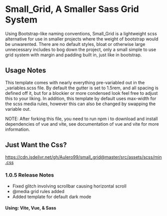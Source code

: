 # Small_Grid, A Smaller Sass Grid System

Using Bootstrap-like naming conventions, Small_Grid is a lightweight scss alternative for use in smaller projects where the weight of bootstrap would be unwarented. There are no default styles, bloat or otherwise large unnecessary includes to bog down the project, only a small simple to use grid system with margin and padding built in, just like in bootstrap.  

## Usage Notes

This template comes with nearly everything pre-variabled out in the _variables.scss file. By default the gutter is set to 1.5rem, and all spacing is defined off it, but for a blockier or more condensed look feel free to adjust this to your liking. In addition, this template by default uses max-width for the scss media rules, however this can also be changed by swapping the variable out.

NOTE: After forking this file, you need to run npm i to download and install dependencies of vue and vite, see documentation of vue and vite for more information.

## Just Want the Css?

<https://cdn.jsdelivr.net/gh/Aulero99/small_grid@master/src/assets/scss/min.css>

### 1.0.5 Release Notes

 - Fixed glitch involving scrollbar causing horizontal scroll
 - @media grid rules added
 - Added template for default dark mode  

#### Using: Vite, Vue, & Sass
